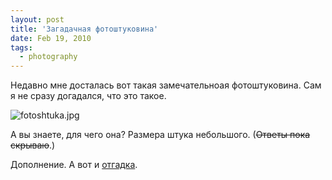 ```yaml
---
layout: post
title: 'Загадачная фотоштуковина'
date: Feb 19, 2010
tags:
  - photography
---
```


Недавно мне досталась вот такая замечательноая фотоштуковина. Сам я не сразу догадался, что это такое.

![fotoshtuka.jpg](upload://fotoshtuka.jpg)

А вы знаете, для чего она? Размера штука небольшого. (~~Ответы пока скрываю~~.)

Дополнение. А вот и [отгадка](http://birdwatcher.ru/blog/4340/).
